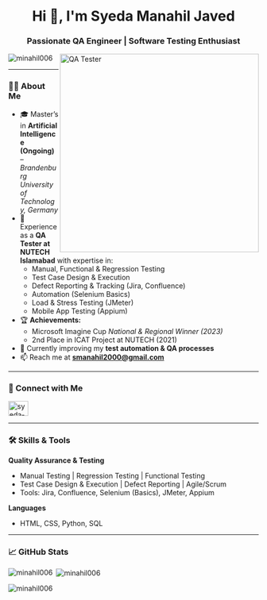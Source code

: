 <h1 align="center">Hi 👋, I'm Syeda Manahil Javed</h1>
<h3 align="center">Passionate QA Engineer | Software Testing Enthusiast</h3>
<img align="right" alt="QA Tester" width="400" src="https://cdn.dribbble.com/users/1047273/screenshots/6515762/01-pinssm.gif">

<p align="left"> <img src="https://komarev.com/ghpvc/?username=minahil006&label=Profile%20views&color=0e75b6&style=flat" alt="minahil006" /> </p>

---

### 👩‍💻 About Me  
- 🎓 Master’s in **Artificial Intelligence (Ongoing)** – *Brandenburg University of Technology, Germany*  
- 💼 Experience as a **QA Tester at NUTECH Islamabad** with expertise in:  
  - Manual, Functional & Regression Testing  
  - Test Case Design & Execution  
  - Defect Reporting & Tracking (Jira, Confluence)  
  - Automation (Selenium Basics)  
  - Load & Stress Testing (JMeter)  
  - Mobile App Testing (Appium)  
- 🏆 **Achievements:**  
  - Microsoft Imagine Cup *National & Regional Winner (2023)*  
  - 2nd Place in ICAT Project at NUTECH (2021)  
- 🌱 Currently improving my **test automation & QA processes**  
- 📫 Reach me at **smanahil2000@gmail.com**  

---

### 🤝 Connect with Me  
<p align="left">
<a href="https://linkedin.com/in/syeda-manahil-javed-a7b40a224" target="blank"><img align="center" src="https://raw.githubusercontent.com/rahuldkjain/github-profile-readme-generator/master/src/images/icons/Social/linked-in-alt.svg" alt="syeda-manahil-javed-a7b40a224" height="30" width="40" /></a>

</p>  

---

### 🛠️ Skills & Tools  
**Quality Assurance & Testing**  
- Manual Testing | Regression Testing | Functional Testing  
- Test Case Design & Execution | Defect Reporting | Agile/Scrum  
- Tools: Jira, Confluence, Selenium (Basics), JMeter, Appium  

**Languages**  
- HTML, CSS, Python, SQL  

---

### 📈 GitHub Stats  
<p><img align="left" src="https://github-readme-stats.vercel.app/api/top-langs?username=minahil006&show_icons=true&locale=en&layout=compact" alt="minahil006" /></p>  

<p>&nbsp;<img align="center" src="https://github-readme-stats.vercel.app/api?username=minahil006&show_icons=true&theme=dark&locale=en" alt="minahil006" /></p>  

<p><img align="center" src="https://github-readme-streak-stats.herokuapp.com/?user=minahil006&" alt="minahil006" /></p>  
